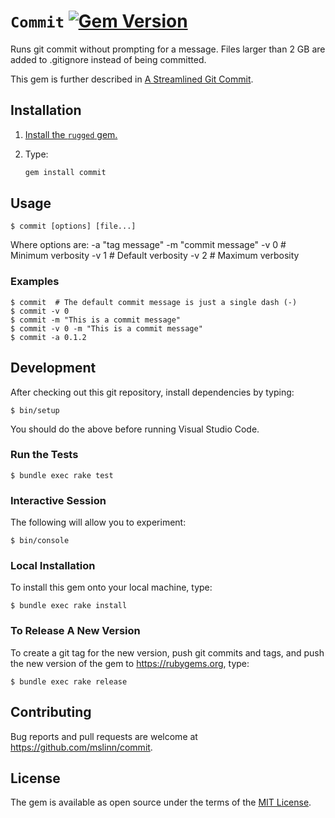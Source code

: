 # `Commit` [![Gem Version](https://badge.fury.io/rb/commit.svg)](https://badge.fury.io/rb/commit)

Runs git commit without prompting for a message.
Files larger than 2 GB are added to .gitignore instead of being committed.

This gem is further described in [A Streamlined Git Commit](https://mslinn.com/git/1050-commit.html).


## Installation

1) [Install the `rugged` gem.](https://mslinn.com/git/4400-rugged.html)
2) Type:

    ```ruby
    gem install commit
    ```


## Usage

```shell
$ commit [options] [file...]
```

Where options are:
  -a "tag message"
  -m "commit message"
  -v 0 # Minimum verbosity
  -v 1 # Default verbosity
  -v 2 # Maximum verbosity


### Examples

```shell
$ commit  # The default commit message is just a single dash (-)
$ commit -v 0
$ commit -m "This is a commit message"
$ commit -v 0 -m "This is a commit message"
$ commit -a 0.1.2
```


## Development

After checking out this git repository, install dependencies by typing:

```shell
$ bin/setup
```

You should do the above before running Visual Studio Code.


### Run the Tests

```shell
$ bundle exec rake test
```


### Interactive Session

The following will allow you to experiment:

```shell
$ bin/console
```


### Local Installation

To install this gem onto your local machine, type:

```shell
$ bundle exec rake install
```


### To Release A New Version

To create a git tag for the new version, push git commits and tags,
and push the new version of the gem to https://rubygems.org, type:

```shell
$ bundle exec rake release
```


## Contributing

Bug reports and pull requests are welcome at https://github.com/mslinn/commit.


## License

The gem is available as open source under the terms of the [MIT License](https://opensource.org/licenses/MIT).
